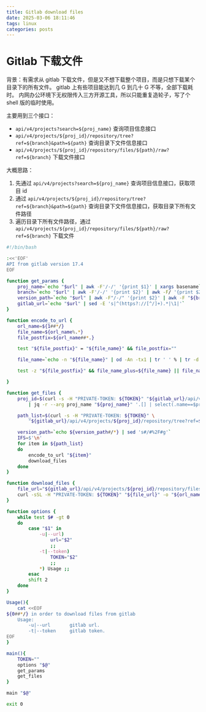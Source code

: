 ```yaml
---
title: Gitlab download files
date: 2025-03-06 18:11:46
tags: linux
categories: posts
---
```


# Gitlab 下载文件

背景：有需求从 gitlab 下载文件，但是又不想下载整个项目，而是只想下载某个目录下的所有文件。
     gitlab 上有些项目能达到几 G 到几十 G 不等，全部下载耗时。
     内网办公环境下无权限传入三方开源工具，所以只能重复造轮子，写了个 shell 版的临时使用。

主要用到三个接口：
- `api/v4/projects?search=${proj_name}` 查询项目信息接口
- `api/v4/projects/${proj_id}/repository/tree?ref=${branch}&path=${path}` 查询目录下文件信息接口
- `api/v4/projects/${proj_id}/repository/files/${path}/raw?ref=${branch}` 下载文件接口

大概思路：
1. 先通过 `api/v4/projects?search=${proj_name}` 查询项目信息接口，获取项目 id
2. 通过 `api/v4/projects/${proj_id}/repository/tree?ref=${branch}&path=${path}` 查询目录下文件信息接口，获取目录下所有文件路径
3. 遍历目录下所有文件路径，通过 `api/v4/projects/${proj_id}/repository/files/${path}/raw?ref=${branch}` 下载文件

```bash
#!/bin/bash

:<<'EOF'
API from gitlab version 17.4
EOF

function get_params {
    proj_name=`echo "$url" | awk -F'/-/' '{print $1}' | xargs basename`
    branch=`echo "$url" | awk -F'/-/' '{print $2}' | awk -F/ '{print $2}'`
    version_path=`echo "$url" | awk -F"/-/" '{print $2}' | awk -F "${branch}" '{print $2}'`
    gitlab_url=`echo "$url" | sed -E 's|^(https?://[^/]+).*|\1|'`
}

function encode_to_url {
    orl_name=${1##*/}
    file_name=${orl_name%.*}
    file_postfix=${orl_name##*.}

    test "${file_postfix}" = "${file_name}" && file_postfix=""

    file_name=`echo -n "${file_name}" | od -An -tx1 | tr ' ' % | tr -d "\n"`

    test -z "${file_postfix}" && file_name_plus=${file_name} || file_name_plus=${file_name}.${file_postfix}

}

function get_files {
    proj_id=$(curl -s -H "PRIVATE-TOKEN: ${TOKEN}" "${gitlab_url}/api/v4/projects?search=${proj_name}" \
        | jq -r --arg proj_name "${proj_name}" '.[] | select(.name==$proj_name) | .id')

    path_list=$(curl -s -H "PRIVATE-TOKEN: ${TOKEN}" \
        "${gitlab_url}/api/v4/projects/${proj_id}/repository/tree?ref=${branch}&path=${version_path#/*}" | jq -r ".[].path")

    version_path=`echo ${version_path#/*} | sed 's#/#%2F#g'`
    IFS=$'\n'
    for item in ${path_list}
    do
        encode_to_url "${item}"
        download_files
    done
}

function download_files {
    file_url="${gitlab_url}/api/v4/projects/${proj_id}/repository/files/${version_path}%2F${file_name_plus}/raw?ref=${branch}"
    curl -sSL -H "PRIVATE-TOKEN: ${TOKEN}" "${file_url}" -o "${orl_name}"
}

function options {
    while test $# -gt 0
    do
        case "$1" in
            -u|--url)
                url="$2"
                ;;
            -t|--token)
                TOKEN="$2"
                ;;
            *) Usage ;;
        esac
        shift 2
    done
}

Usage(){
    cat <<EOF
${0##*/} in order to download files from gitlab
    Usage:
        -u|--url       gitlab url.
        -t|--token     gitlab token.
EOF
}

main(){
    TOKEN=""
    options "$@"
    get_params
    get_files
}

main "$@"

exit 0
```